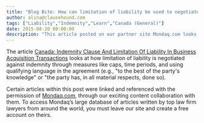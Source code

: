 ```yaml
---
title: "Blog Bite: How can limitation of liability be used to negotiate on indemnities?"
author: alina@clausehound.com
tags: ["Liability","Indemnity","Learn","Canada (General)"]
date: 2015-08-20 00:00:00
description: "This article posted on our partner site Mondaq.com looks at how limitation of liability is negotiated against indemnity through measures like caps, time periods, and using qualifying language in the agreement."
---
```


The article [Canada: Indemnity Clause And Limitation Of Liability In Business Acquisition Transactions](http://www.mondaq.com/canada/x/421506/Contract+Law/Indemnity+Clause+And+Limitation+Of+Liability+In+Business+Acquisition+Transactions) looks at how limitation of liability is negotiated against indemnity through measures like caps, time periods, and using qualifying language in the agreement (e.g., "to the best of the party's knowledge" or "the party has, in all material respects, done so).

Certain articles within this post were linked and referenced with the permission of [Mondaq.com](https://www.mondaq.com/?clear=true), through our exciting content collaboration with them.  To access Mondaq’s large database of articles written by top law firm lawyers from around the world, you must leave our site and create a free account on theirs.
